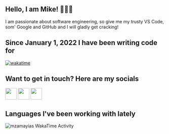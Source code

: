 ## Hello, I am Mike! 🙋🏻‍♂️

I am passionate about software engineering, so give me my trusty VS Code, som' Google and GitHub and I will gladly get cracking!

## Since January 1, 2022 I have been writing code for

[![wakatime](https://wakatime.com/badge/user/14aaa887-f33c-4964-831a-f5571f887a02.svg)](https://wakatime.com/@14aaa887-f33c-4964-831a-f5571f887a02)

## Want to get in touch? Here are my socials

[<img src="https://raw.githubusercontent.com/FortAwesome/Font-Awesome/6.x/svgs/brands/twitter-square.svg" width="36">](https://twitter.com/mzamayias)
[<img src="https://raw.githubusercontent.com/FortAwesome/Font-Awesome/6.x/svgs/brands/instagram-square.svg" width="36">](https://instagram.com/mzamayias)
[<img src="https://raw.githubusercontent.com/FortAwesome/Font-Awesome/6.x/svgs/brands/linkedin.svg" width="36">](https://linkedin.com/in/mzamayias)

## Languages I've been working with lately

<img
  src="https://github.com/mzamayias/mzamayias/blob/main/images/stat.svg"
  alt="mzamayias WakaTime Activity"
/>
